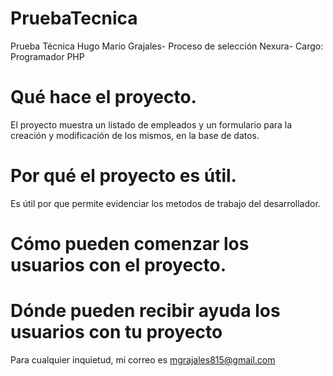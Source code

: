 # PruebaTecnica
Prueba Técnica Hugo Mario Grajales- Proceso de selección Nexura- Cargo: Programador PHP
# Qué hace el proyecto.
El proyecto muestra un listado de empleados y un formulario para la creación y modificación de los mismos, en la base de datos.
# Por qué el proyecto es útil.
Es útil por que permite evidenciar los metodos de trabajo del desarrollador.
# Cómo pueden comenzar los usuarios con el proyecto.
# Dónde pueden recibir ayuda los usuarios con tu proyecto
Para cualquier inquietud, mi correo es mgrajales815@gmail.com
